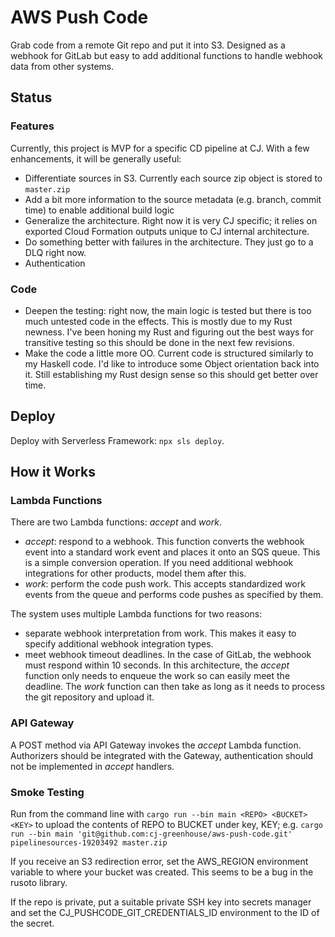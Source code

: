 # AWS Push Code

Grab code from a remote Git repo and put it into S3. Designed as a
webhook for GitLab but easy to add additional functions to handle
webhook data from other systems.

## Status

### Features

Currently, this project is MVP for a specific CD pipeline at CJ.
With a few enhancements, it will be generally useful:

- Differentiate sources in S3. Currently each source zip object is
  stored to `master.zip`
- Add a bit more information to the source metadata (e.g. branch, commit time)
  to enable additional build logic
- Generalize the architecture. Right now it is very CJ specific; it
  relies on exported Cloud Formation outputs unique to CJ internal
  architecture.
- Do something better with failures in the architecture. They just go
  to a DLQ right now.
- Authentication


### Code

- Deepen the testing: right now, the main logic is tested but there is too
  much untested code in the effects. This is mostly due to my Rust newness.
  I've been honing my Rust and figuring out the best ways for transitive
  testing so this should be done in the next few revisions.
- Make the code a little more OO. Current code is structured similarly to my
  Haskell code. I'd like to introduce some Object orientation back into it.
  Still establishing my Rust design sense so this should get better over time.

## Deploy

Deploy with Serverless Framework: `npx sls deploy`.

## How it Works

### Lambda Functions

There are two Lambda functions: _accept_ and _work_.
- _accept_: respond to a webhook. This function converts the webhook
    event into a standard work event and places it onto an SQS queue.
    This is a simple conversion operation. If you need additional webhook
    integrations for other products, model them after this.
- _work_: perform the code push work. This accepts standardized work
    events from the queue and performs code pushes as specified by them.

The system uses multiple Lambda functions for two reasons:
- separate webhook interpretation from work. This makes it easy to
  specify additional webhook integration types.
- meet webhook timeout deadlines. In the case of GitLab, the webhook
  must respond within 10 seconds. In this architecture, the _accept_
  function only needs to enqueue the work so can easily meet the
  deadline. The _work_ function can then take as long as it needs
  to process the git repository and upload it.

### API Gateway

A POST method via API Gateway invokes the _accept_ Lambda function.
Authorizers should be integrated with the Gateway, authentication
should not be implemented in _accept_ handlers.

### Smoke Testing

Run from the command line with `cargo run --bin main <REPO> <BUCKET> <KEY>`
to upload the contents of REPO to BUCKET under key, KEY; e.g.
`cargo run --bin main 'git@github.com:cj-greenhouse/aws-push-code.git' pipelinesources-19203492 master.zip`

If you receive an S3 redirection error, set the AWS_REGION environment variable
to where your bucket was created. This seems to be a bug in the rusoto
library.

If the repo is private, put a suitable private SSH key into secrets manager
and set the CJ_PUSHCODE_GIT_CREDENTIALS_ID environment to the ID of the
secret.

